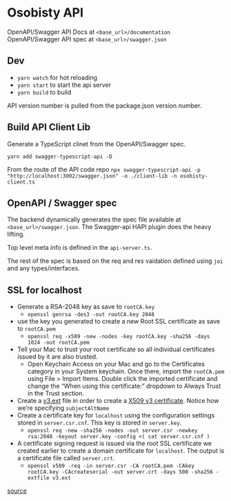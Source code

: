# Osobisty API

OpenAPI/Swagger API Docs at `<base_url>/documentation`
OpenAPI/Swagger API spec at `<base_url>/swagger.json`

## Dev

- `yarn watch` for hot reloading
- `yarn start` to start the api server
- `yarn build` to build

API version number is pulled from the package.json version number.

## Build API Client Lib

Generate a TypeScript clinet from the OpenAPI/Swagger spec.

`yarn add swagger-typescript-api -D`

From the route of the API code repo
`npx swagger-typescript-api -p "http://localhost:3002/swagger.json" -o ./client-lib -n osobisty-client.ts`

## OpenAPI / Swagger spec

The backend dynamically generates the spec file available at `<base_url>/swagger.json`. The Swagger-api HAPI plugin does the heavy lifting. 

Top level meta info is defined in the `api-server.ts`.

The rest of the spec is based on the req and res vaidation defined using `joi` and any types/interfaces.


## SSL for localhost

- Generate a RSA-2048 key as save to `rootCA.key`
  - `openssl genrsa -des3 -out rootCA.key 2048`
- use the key you generated to create a new Root SSL certificate as save to `rootCA.pem`
  - `openssl req -x509 -new -nodes -key rootCA.key -sha256 -days 1024 -out rootCA.pem`
- Tell your Mac to trust your root certificate so all individual certificates issued by it are also trusted.
  - Open Keychain Access on your Mac and go to the Certificates category in your System keychain. Once there, import the `rootCA.pem` using File > Import Items. Double click the imported certificate and change the “When using this certificate:” dropdown to Always Trust in the Trust section.
- Create a [v3.ext](./v3.ext) file in order to create a [X509 v3 certificate](https://en.wikipedia.org/wiki/X.509). Notice how we’re specifying `subjectAltName`
- Create a certificate key for `localhost` using the configuration settings stored in `server.csr.cnf`. This key is stored in `server.key`.
  - `openssl req -new -sha256 -nodes -out server.csr -newkey rsa:2048 -keyout server.key -config <( cat server.csr.cnf )`
- A certificate signing request is issued via the root SSL certificate we created earlier to create a domain certificate for `localhost`. The output is a certificate file called `server.crt`.
  - `openssl x509 -req -in server.csr -CA rootCA.pem -CAkey rootCA.key -CAcreateserial -out server.crt -days 500 -sha256 -extfile v3.ext`

[source](https://www.freecodecamp.org/news/how-to-get-https-working-on-your-local-development-environment-in-5-minutes-7af615770eec/)
